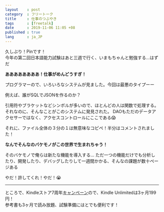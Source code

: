 ```yaml
---
layout    : post
category  : フリートーク
title     : 仕事のつぶやき
tags      : [freetalk]
date      : 2019-11-06 11:05 +08
published : true
lang      : ja_JP
---
```


久しぶり！Pinです！  
今年の第二回日本語能力試験はあと三週で行く、いまもちゃんと勉強する...はずだ

**ああああああああ！仕事がめんどうすぎ！**
<!--more-->

プログラマーので、いろいろなシステムが見ました。今回は最悪のタイプーー

例えば、誰がSQLでJSONを作るのか？

引用符やブラケットなどシンボルが多いので、ほとんどの人は関数で処理する。
それなのに、そんなことがこのシステムに発見された。
DAOもただのデータアクセサーではなく、アクセスコントロールにここである😱

それに、ファイル全体の３分の１は無意味なコピペ！半分はコメントされました！

**なんでそんなのバケモノがこの世界で生まれちゃう！**

そのバケモノで俺らは新たな機能を導入する...
ただ一つの機能だけでも分析したり、開発したり、デバッグしたりして一週間かかる、そんなの課題が数十ページある

やだ！許してくれ！やだ！😭

---

ところで、Kindleストア7周年[キャンペーン][1]ので、Kindle Unlimitedは3ヶ月199円！  
参考書も3ヶ月で読み放題、試験準備にはとでも便利です！

[1]: https://www.phileweb.com/news/d-av/201910/27/48803.html
